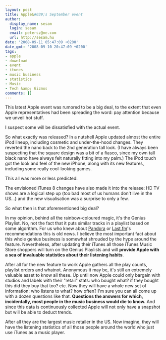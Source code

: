 ```yaml
---
layout: post
title: Apple&#039;s September event
author:
  display_name: sesam
  login: sesam
  email: petersz@me.com
  url: http://sesam.hu
date: '2008-09-11 05:47:09 +0200'
date_gmt: '2008-09-10 20:47:09 +0200'
tags:
- apple
- download
- event
- itunes
- music business
- statistics
- Music
- Tech &amp; Gizmos
comments: []
---
```


This latest Apple event was rumored to be a big deal, to the extent that even Apple representatives had been spreading the word: pay attention because we unveil hot stuff.

I suspect some will be dissatisfied with the actual event.

So what exactly was released? In a nutshell Apple updated almost the entire iPod lineup, including cosmetic and under-the-hood changes. They reverted the nano back to the 2nd generation tall look. (I have always been suspecting that the square design was a bit of a fiasco, since my own tall black nano have always felt naturally fitting into my palm.) The iPod touch got the look and feel of the new iPhone, along with its new features, including some really cool-looking games.

This all was more or less predicted.

The envisioned iTunes 8 changes have also made it into the release: HD TV shows are a logical step up (too bad most of us humans don't live in the US...) and the new visualisation was a surprise to only a few.

So what then is that aforementioned big deal?

In my opinion, behind all the rainbow-coloured magic, it's the Genius Playlist. No, not the fact that it puts similar tracks in a playlist based on some algorithm. For us who knew about [Pandora](http://www.pandora.com) or [Last.fm](http://www.last.fm)'s recommendations this is old news. I believe the most important fact about this whole genius business is somewhat shrouded by the hype around the feature. Nevertheless, after updating their iTunes all those iTunes Music Store shoppers will turn on the Genius Playlists and will **provide Apple with a sea of invaluable statistics about their listening habits**.

After all for the new feature to work Apple gathers all the play counts, playlist orders and whatnot. Anonymous it may be, it's still an extremely valuable asset to know all these. Up until now Apple could only bargain with studios and labels with their "retail" stats: who bought what? if they bought this did they buy that too? etc. Now they will have a whole new set of information: who listens to what? how often? I'm sure you can all come up with a dozen questions like that. **Questions the answers for which, incidentally, most people in the music business would die to know.** And since this data is continuously collected Apple will not only have a snapshot but will be able to deduct trends.

After all they are the largest music retailer in the US. Now imagine, they will have the listening statistics of all those people around the world who just use iTunes as a music player.
